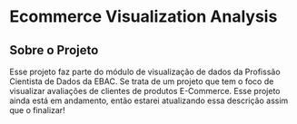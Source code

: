 # Ecommerce Visualization Analysis
## Sobre o Projeto 
Esse projeto faz parte do módulo de visualização de dados da Profissão Cientista de Dados da EBAC. Se trata de um projeto que tem o foco de visualizar avaliações de clientes de produtos E-Commerce. Esse projeto ainda está em andamento, então estarei atualizando essa descrição assim que o finalizar! 
